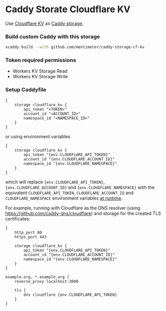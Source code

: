 # Caddy Storate Cloudflare KV

Use [Cloudflare KV](https://developers.cloudflare.com/api/resources/kv/) as [Caddy storage](https://caddyserver.com/docs/json/storage/).

### Build custom Caddy with this storage

```bash
xcaddy build --with github.com/mentimeter/caddy-storage-cf-kv
```

### Token required permissions
- Workers KV Storage Read
- Workers KV Storage Write

### Setup Caddyfile

```
{
    storage cloudflare_kv {
        api_token "<TOKEN>"
        account_id "<ACCOUNT_ID>"
        namespace_id "<NAMESPACE_ID>"
    }
}
```

or using environment variables

```
{
    storage cloudflare_kv {
        api_token "{env.CLOUDFLARE_API_TOKEN}"
        account_id "{env.CLOUDFLARE_ACCOUNT_ID}"
        namespace_id "{env.CLOUDFLARE_NAMESPACE}"
    }
}
```

which will replace `{env.CLOUDFLARE_API_TOKEN}`, `{env.CLOUDFLARE_ACCOUNT_ID}`
and `{env.CLOUDFLARE_NAMESPACE}` with the equivalent `CLOUDFLARE_API_TOKEN`, `CLOUDFLARE_ACCOUNT_ID` and `CLOUDFLARE_NAMESPACE` environment variables [at runtime](https://caddyserver.com/docs/caddyfile/concepts#environment-variables).

For example, running with Cloudflare as the DNS resolver (using https://github.com/caddy-dns/cloudflare) and storage for the created TLS certificates.

```
{
    http_port 80
    https_port 443

    storage cloudflare_kv {
        api_token "{env.CLOUDFLARE_API_TOKEN}"
        account_id "{env.CLOUDFLARE_ACCOUNT_ID}"
        namespace_id "{env.CLOUDFLARE_NAMESPACE}"
    }
}

example.org, *.example.org {
    reverse_proxy localhost:3000

    tls {
        dns cloudflare {env.CLOUDFLARE_API_TOKEN}
    }
}
```